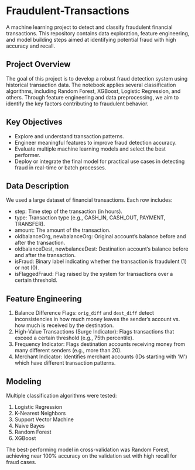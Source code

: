 # Fraudulent-Transactions
A machine learning project to detect and classify fraudulent financial transactions. This repository contains data exploration, feature engineering, and model building steps aimed at identifying potential fraud with high accuracy and recall.

## Project Overview
The goal of this project is to develop a robust fraud detection system using historical transaction data. The notebook applies several classification algorithms, including Random Forest, XGBoost, Logistic Regression, and others. Through feature engineering and data preprocessing, we aim to identify the key factors contributing to fraudulent behavior.

## Key Objectives
- Explore and understand transaction patterns.
- Engineer meaningful features to improve fraud detection accuracy.
- Evaluate multiple machine learning models and select the best performer.
- Deploy or integrate the final model for practical use cases in detecting fraud in real-time or batch processes.

## Data Description
We used a large dataset of financial transactions. Each row includes:
- step: Time step of the transaction (in hours).
- type: Transaction type (e.g., CASH_IN, CASH_OUT, PAYMENT, TRANSFER).
- amount: The amount of the transaction.
- oldbalanceOrg, newbalanceOrg: Original account’s balance before and after the transaction.
- oldbalanceDest, newbalanceDest: Destination account’s balance before and after the transaction.
- isFraud: Binary label indicating whether the transaction is fraudulent (1) or not (0).
- isFlaggedFraud: Flag raised by the system for transactions over a certain threshold.

## Feature Engineering
1. Balance Difference Flags: `orig_diff` and `dest_diff` detect inconsistencies in how much money leaves the sender’s account vs. how much is received by the destination.
2. High-Value Transactions (Surge Indicator): Flags transactions that exceed a certain threshold (e.g., 75th percentile).
3. Frequency Indicator: Flags destination accounts receiving money from many different senders (e.g., more than 20).
4. Merchant Indicator: Identifies merchant accounts (IDs starting with 'M') which have different transaction patterns.

## Modeling
Multiple classification algorithms were tested:
1. Logistic Regression
2. K-Nearest Neighbors
3. Support Vector Machine
4. Naive Bayes
5. Random Forest
6. XGBoost

The best-performing model in cross-validation was Random Forest, achieving near 100% accuracy on the validation set with high recall for fraud cases.
